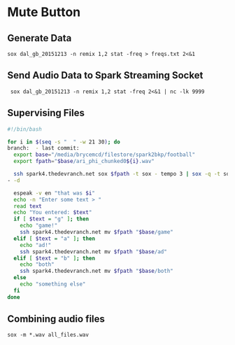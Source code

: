 # Mute Button



## Generate Data
`sox dal_gb_20151213 -n remix 1,2 stat -freq > freqs.txt 2<&1`

## Send Audio Data to Spark Streaming Socket
` sox dal_gb_20151213 -n remix 1,2 stat -freq 2<&1 | nc -lk 9999`

## Supervising Files
```bash
#!/bin/bash

for i in $(seq -s "  " -w 21 30); do
branch:  - last commit: 
  export base="/media/brycemcd/filestore/spark2bkp/football"
  export fpath="$base/ari_phi_chunked0${i}.wav"

  ssh spark4.thedevranch.net sox $fpath -t sox - tempo 3 | sox -q -t sox
- -d

  espeak -v en "that was $i"
  echo -n "Enter some text > "
  read text
  echo "You entered: $text"
  if [ $text = "g" ]; then
    echo "game!"
    ssh spark4.thedevranch.net mv $fpath "$base/game"
  elif [ $text = "a" ]; then
    echo "ad!"
    ssh spark4.thedevranch.net mv $fpath "$base/ad"
  elif [ $text = "b" ]; then
    echo "both"
    ssh spark4.thedevranch.net mv $fpath "$base/both"
  else
    echo "something else"
  fi
done
```

## Combining audio files

`sox -m *.wav all_files.wav`
